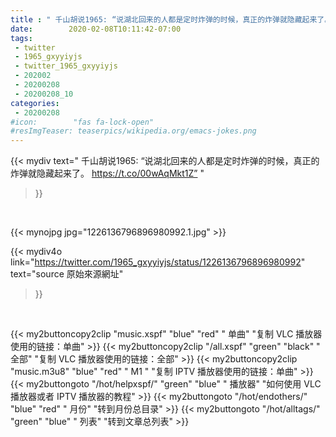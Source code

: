 ```yaml
---
title : " 千山胡说1965: “说湖北回来的人都是定时炸弹的时候，真正的炸弹就隐藏起来了。 https://t.co/00wAqMkt1Z”  "
date:        2020-02-08T10:11:42-07:00
tags:
 - twitter
 - 1965_gxyyiyjs
 - twitter_1965_gxyyiyjs
 - 202002
 - 20200208
 - 20200208_10
categories:
 - 20200208
#icon:        "fas fa-lock-open"
#resImgTeaser: teaserpics/wikipedia.org/emacs-jokes.png
---
```


{{< mydiv text=" 千山胡说1965: “说湖北回来的人都是定时炸弹的时候，真正的炸弹就隐藏起来了。 https://t.co/00wAqMkt1Z”  "
>}}
<br>


 {{< mynojpg jpg="1226136796896980992.1.jpg" >}}<br> 



{{< mydiv4o link="https://twitter.com/1965_gxyyiyjs/status/1226136796896980992"
text="source 原始來源網址"
>}}


<br>





{{< my2buttoncopy2clip "music.xspf"        "blue"   "red"    " 单曲"  "复制 VLC 播放器使用的链接：单曲" >}} {{< my2buttoncopy2clip "/all.xspf"         "green"  "black"  " 全部"  "复制 VLC 播放器使用的链接：全部" >}} {{< my2buttoncopy2clip "music.m3u8"        "blue"   "red"    " M1 "    "复制 IPTV 播放器使用的链接：单曲" >}} {{< my2buttongoto      "/hot/helpxspf/"    "green"  "blue"   " 播放器" "如何使用 VLC 播放器或者 IPTV 播放器的教程" >}} {{< my2buttongoto      "/hot/endothers/"   "blue"   "red"    " 月份"   "转到月份总目录" >}} {{< my2buttongoto      "/hot/alltags/"     "green"  "blue"   " 列表"   "转到文章总列表" >}} 
